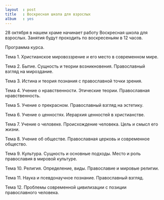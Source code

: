 ```yaml
---
layout  : post
title   : Воскресная школа для взрослых
album   : yes
---
```


28 октября в нашем храме начинает работу Воскресная школа для взрослых. Занятия будут проходить по воскресеньям в 12 часов.

Программа курса.

Тема 1. Христианское мировоззрение и его место в современном мире. 

Тема 2. Бытие. Сущность и теории возникновения. Православный взгляд на мироздание.

Тема 3. Истина и теория познания с православной точки зрения.

Тема 4. Учение о нравственности. Этические теории. Православная нравственность.

Тема 5. Учение о прекрасном. Православный взгляд на эстетику.

Тема 6. Учение о ценностях. Иерархия ценностей в христианстве.

Тема 7. Учение о человеке. Происхождение человека. Цель и смысл его жизни.

Тема 8. Учение об обществе. Православная церковь и современное общество.

Тема 9. Культура. Сущность и основные подходы. Место и роль православия в мировой культуре.

Тема 10. Религия. Определение, виды. Православие и мировые религии.

Тема 11. Наука и псевдонаучное познание. Православный взгляд.

Тема 12. Проблемы современной цивилизации с позиции православного человека.




